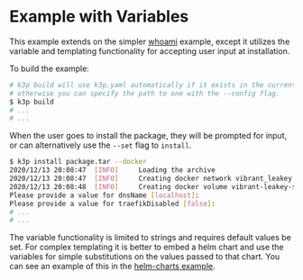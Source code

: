 # Example with Variables

This example extends on the simpler [whoami](../whoami) example, except it utilizes
the variable and templating functionality for accepting user input at installation.

To build the example:

```bash
# k3p build will use k3p.yaml automatically if it exists in the current working directory.
# otherwise you can specify the path to one with the --config flag.
$ k3p build
# ...
# ...
```

When the user goes to install the package, they will be prompted for input, or can alternatively use the `--set` flag to `install`.

```bash
$ k3p install package.tar --docker
2020/12/13 20:08:47  [INFO]     Loading the archive
2020/12/13 20:08:47  [INFO]     Creating docker network vibrant_leakey
2020/12/13 20:08:48  [INFO]     Creating docker volume vibrant-leakey-server-0
Please provide a value for dnsName [localhost]: 
Please provide a value for traefikDisabled [false]: 
# ...
# ...
```

The variable functionality is limited to strings and requires default values be set. For complex templating it is better to
embed a helm chart and use the variables for simple substitutions on the values passed to that chart. You can see an example of this
in the [helm-charts example](../helm-charts).